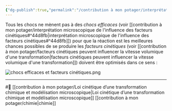 ```yaml
---
{"dg-publish":true,"permalink":"/contribution à mon potager/interprétation des facteurs cinétiques/"}
---
```


Tous les chocs ne mènent pas à des *chocs efficaces* (voir [[contribution à mon potager/interprétation microscopique de l'influence des facteurs cinétiques#^44d8fb\|interprétation microscopique de l'influence des facteurs cinétiques#^44d8fb]]) pour que la réaction est les meilleures chances possibles de se produire les *facteurs cinétiques* (voir [[contribution à mon potager/facteurs cinétiques peuvent influencer la vitesse volumique d'une transformation\|facteurs cinétiques peuvent influencer la vitesse volumique d'une transformation]]) doivent être optimisés dans ce sens :  

![chocs efficaces et facteurs cinétiques.png](/img/user/chocs%20efficaces%20et%20facteurs%20cin%C3%A9tiques.png)

---
#🌲  [[contribution à mon potager/Loi cinétique d’une transformation chimique et modélisation microscopique\|Loi cinétique d’une transformation chimique et modélisation microscopique]] [[contribution à mon potager/chimie\|chimie]]